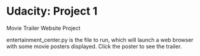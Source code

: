 # Udacity: Project 1
Movie Trailer Website Project

entertainment_center.py is the file to run, which will launch a web browser with some movie posters displayed. 
Click the poster to see the trailer.
